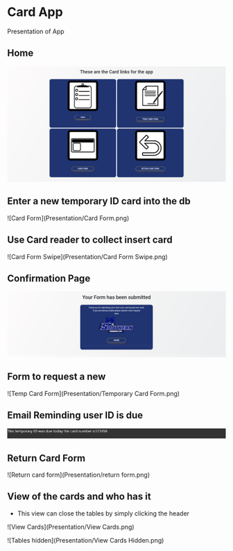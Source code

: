 # Card App
  Presentation of App

## Home
![Home](Presentation/Home.png)

## Enter a new temporary ID card into the db
![Card Form](Presentation/Card Form.png)

## Use Card reader to collect insert card
![Card Form Swipe](Presentation/Card Form Swipe.png)

## Confirmation Page
![Confirmation Page](Presentation/Confirmation.png)

## Form to request a new
![Temp Card Form](Presentation/Temporary Card Form.png)

## Email Reminding user ID is due
![Email](Presentation/email.png)

## Return Card Form
![Return card form](Presentation/return form.png)

## View of the cards and who has it
- This view can close the tables by simply clicking the header

![View Cards](Presentation/View Cards.png)

![Tables hidden](Presentation/View Cards Hidden.png)